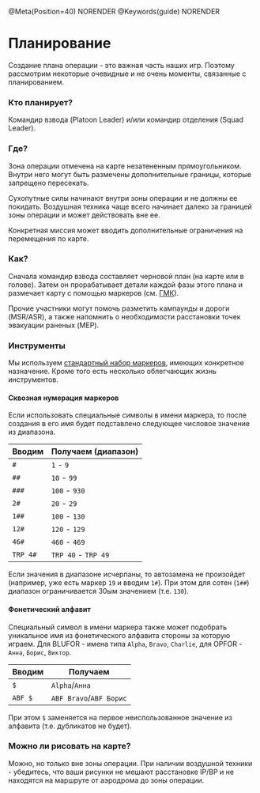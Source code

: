 @Meta(Position=40) NORENDER
@Keywords(guide) NORENDER

# Планирование

Создание плана операции - это важная часть наших игр. Поэтому рассмотрим некоторые очевидные и не очень моменты, связанные с планированием.

### Кто планирует?

Командир взвода (Platoon Leader) и/или командир отделения (Squad Leader).

### Где?

Зона операции отмечена на карте незатененным прямоугольником. Внутри него могут быть размечены дополнительные границы, которые запрещено пересекать.

Сухопутные силы начинают внутри зоны операции и не должны ее покидать. Воздушная техника чаще всего начинает далеко за границей зоны операции и может действовать вне ее.

Конкретная миссия может вводить дополнительные ограничения на перемещения по карте.

### Как?

Сначала командир взвода составляет черновой план (на карте или в голове). Затем он прорабатывает детали каждой фазы этого плана и размечает карту с помощью маркеров (см. [ГМК](../SOP/graphics.html)).

Прочие участники могут помочь разметить кампаунды и дороги (MSR/ASR), а также напомнить о необходимости расстановки точек эвакуации раненых (MEP).

### Инструменты

Мы используем [стандартный набор маркеров](../SOP/graphics.html), имеющих конкретное назначение. Кроме того есть несколько облегчающих жизнь инструментов.

#### Cквозная нумерация маркеров

Если использовать специальные символы в имени маркера, то после создания в его имя будет подставлено следующее числовое значение из диапазона.

| Вводим     | Получаем (диапазон)  |
| ---        | ---                  |
| `#`        | `1` - `9`            | 
| `##`       | `10` - `99`          | 
| `###`      | `100` - `930`        |
| `2#`       | `20` - `29`          |
| `1##`      | `100` - `130`        |
| `12#`      | `120` - `129`        |
| `46#`      | `460` - `469`        |
| `TRP 4#`   | `TRP 40` - `TRP 49`  |

Если значения в диапазоне исчерпаны, то автозамена не произойдет (например, уже есть маркер `19` и вводим `1#`). При этом для сотен (`1##`) диапазон ограничивается 30ым значением (т.е. `130`).

#### Фонетический алфавит

Специальный символ в имени маркера также может подобрать уникальное имя из фонетического алфавита стороны за которую играем. Для BLUFOR - имена типа `Alpha`, `Bravo`, `Charlie`, для OPFOR - `Анна`, `Борис`, `Виктор`.

| Вводим     | Получаем                |
| ---        | ---                     |
| `$`        | `Alpha`/`Анна`          | 
| `ABF $`    | `ABF Bravo`/`ABF Борис` |

При этом `$` заменяется на первое неиспользованное значение из алфавита (т.е. дубликатов не будет). 

### Можно ли рисовать на карте?

Можно, но только вне зоны операции. При наличии воздушной техники - убедитесь, что ваши рисунки не мешают расстановке IP/BP и не находятся на маршруте от аэродрома до зоны операции.